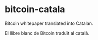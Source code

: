 # bitcoin-catala
Bitcoin whitepaper translated into Catalan.

El llibre blanc de Bitcoin traduït al català.
